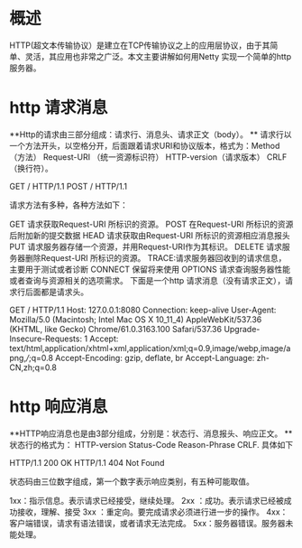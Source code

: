 # 概述

HTTP(超文本传输协议）是建立在TCP传输协议之上的应用层协议，由于其简单、灵活，其应用也非常之广泛。本文主要讲解如何用Netty 实现一个简单的http服务器。

# http 请求消息

**Http的请求由三部分组成：请求行、消息头、请求正文（body）。 **
请求行以一个方法开头，以空格分开，后面跟着请求URI和协议版本，格式为：Method（方法） Request-URI （统一资源标识符） HTTP-version（请求版本） CRLF（换行符）。

GET / HTTP/1.1
POST / HTTP/1.1

请求方法有多种，各种方法如下：

GET 请求获取Request-URI 所标识的资源。
POST 在Request-URI 所标识的资源后附加新的提交数据
HEAD 请求获取由Request-URI 所标识的资源相应消息报头
PUT 请求服务器存储一个资源，并用Request-URI作为其标识。
DELETE 请求服务器删除Request-URI 所标识的资源。
TRACE:请求服务器回收到的请求信息，主要用于测试或者诊断
CONNECT 保留将来使用
OPTIONS 请求查询服务器性能或者查询与资源相关的选项需求。
下面是一个http 请求消息（没有请求正文），请求行后面都是请求头。

GET / HTTP/1.1
Host: 127.0.0.1:8080
Connection: keep-alive
User-Agent: Mozilla/5.0 (Macintosh; Intel Mac OS X 10_11_4) AppleWebKit/537.36 (KHTML, like Gecko) Chrome/61.0.3163.100 Safari/537.36
Upgrade-Insecure-Requests: 1
Accept: text/html,application/xhtml+xml,application/xml;q=0.9,image/webp,image/apng,*/*;q=0.8
Accept-Encoding: gzip, deflate, br
Accept-Language: zh-CN,zh;q=0.8


# http 响应消息

**HTTP响应消息也是由3部分组成，分别是：状态行、消息报头、响应正文。 **
状态行的格式为： HTTP-version Status-Code Reason-Phrase CRLF. 
具体如下

HTTP/1.1 200 OK
HTTP/1.1 404 Not Found

状态码由三位数字组成，第一个数字表示响应类别，有五种可能取值。

1xx：指示信息。表示请求已经接受，继续处理。
2xx ：成功。表示请求已经被成功接收，理解、接受
3xx ：重定向。要完成请求必须进行进一步的操作。
4xx：客户端错误，请求有语法错误，或者请求无法完成。
5xx：服务器错误。服务器未能处理。

